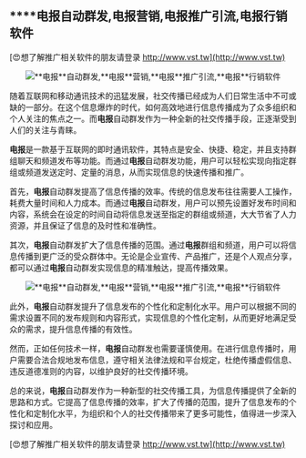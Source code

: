 ## ****电报**自动群发,**电报**营销,**电报**推广引流,**电报**行销软件**

[😍想了解推广相关软件的朋友请登录 http://www.vst.tw](http://www.vst.tw)

 <center><img src="https://vst.tw/MP4/tuiguang/png/6.png" alt="**电报**自动群发,**电报**营销,**电报**推广引流,**电报**行销软件"></center>

随着互联网和移动通讯技术的迅猛发展，社交传播已经成为人们日常生活中不可或缺的一部分。在这个信息爆炸的时代，如何高效地进行信息传播成为了众多组织和个人关注的焦点之一。而**电报**自动群发作为一种全新的社交传播手段，正逐渐受到人们的关注与青睐。

**电报**是一款基于互联网的即时通讯软件，其特点是安全、快捷、稳定，并且支持群组聊天和频道发布等功能。而通过**电报**自动群发功能，用户可以轻松实现向指定群组或频道发送定时、定量的消息，从而实现信息的快速传播和推广。

首先，**电报**自动群发提高了信息传播的效率。传统的信息发布往往需要人工操作，耗费大量时间和人力成本。而通过**电报**自动群发，用户可以预先设置好发布时间和内容，系统会在设定的时间自动将信息发送至指定的群组或频道，大大节省了人力资源，并且保证了信息的及时性和准确性。

其次，**电报**自动群发扩大了信息传播的范围。通过**电报**群组和频道，用户可以将信息传播到更广泛的受众群体中。无论是企业宣传、产品推广，还是个人观点分享，都可以通过**电报**自动群发实现信息的精准触达，提高传播效果。

 <center><img src="https://vst.tw/MP4/tuiguang/png/4.png" alt="**电报**自动群发,**电报**营销,**电报**推广引流,**电报**行销软件"></center>

此外，**电报**自动群发提升了信息发布的个性化和定制化水平。用户可以根据不同的需求设置不同的发布规则和内容形式，实现信息的个性化定制，从而更好地满足受众的需求，提升信息传播的有效性。

然而，正如任何技术一样，**电报**自动群发也需要谨慎使用。在进行信息传播时，用户需要合法合规地发布信息，遵守相关法律法规和平台规定，杜绝传播虚假信息、违反道德准则的内容，以维护良好的社交传播环境。

总的来说，**电报**自动群发作为一种新型的社交传播工具，为信息传播提供了全新的思路和方式。它提高了信息传播的效率，扩大了传播的范围，提升了信息发布的个性化和定制化水平，为组织和个人的社交传播带来了更多可能性，值得进一步深入探讨和应用。

[😍想了解推广相关软件的朋友请登录 http://www.vst.tw](http://www.vst.tw)



